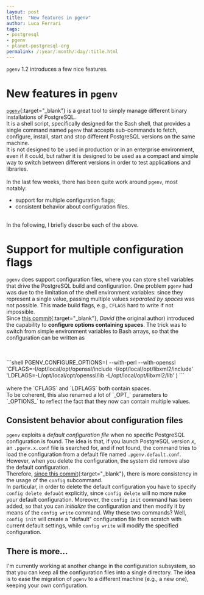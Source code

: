 ```yaml
---
layout: post
title:  "New features in pgenv"
author: Luca Ferrari
tags:
- postgresql
- pgenv
- planet-postgresql-org
permalink: /:year/:month/:day/:title.html
---
```

`pgenv` 1.2 introduces a few nice features.

# New features in `pgenv`

[`pgenv`](https://github.com/theory/pgenv){:target="_blank"} is a great tool to simply manage different binary installations of PostgreSQL.
<br/>
It is a shell script, specifically designed for the Bash shell, that provides a single command named `pgenv` that accepts sub-commands to fetch, configure, install, start and stop different PostgreSQL versions on the same machine.
<br/>
It is not designed to be used in production or in an enterprise environment, even if it could, but rather it is designed to be used as a compact and simple way to switch between different versions in order to test applications and libraries.
<br/>
<br/>
In the last few weeks, there has been quite work around `pgenv`, most notably:
- support for multiple configuration flags;
- consistent behavior about configuration files.

<br/>
In the following, I briefly describe each of the above.

# Support for multiple configuration flags

`pgenv` does support configuration files, where you can store shell variables that drive the PostgreSQL build and configuration. One problem `pgenv` had was due to the limitation of the shell environment variables: since they represent a single value, passing multiple values *separated by spaces* was not possible. This made build flags, e.g., `CFLAGS` hard to write if not impossible.
<br/>
Since [this commit](https://github.com/theory/pgenv/commit/e7e289cea8c3a232d51e06af93fc798d01c8a36b){:target="_blank"}, *David* (the original author) introduced the capability to **configure options containing spaces**. The trick was to switch from simple environment variables to Bash arrays, so that the configuration can be written as

<br/>
<br/>
```shell
PGENV_CONFIGURE_OPTIONS=(
    --with-perl
    --with-openssl
    'CFLAGS=-I/opt/local/opt/openssl/include -I/opt/local/opt/libxml2/include'
    'LDFLAGS=-L/opt/local/opt/openssl/lib -L/opt/local/opt/libxml2/lib'
)
```
<br/>
<br/>
where the `CFLAGS` and `LDFLAGS` both contain spaces.
<br/>
To be coherent, this also renamed a lot of `_OPT_` parameters to `_OPTIONS_` to reflect the fact that they now can contain multiple values.


## Consistent behavior about configuration files

`pgenv` exploits a *default configuration file* when no specific PostgreSQL configuration is found.
The idea is that, if you launch PostgreSQL version *x*, an `.pgenv.x.conf` file is searched for, and if not found, the command tries to load the configuration from a default file named `.pgenv.default.conf`.
<br/>
However, when you delete the configuration, the system did remove also the default configuration.
<br/>
Therefore, [since this commit](https://github.com/theory/pgenv/commit/e46d35f5b09a998fddf8bec43a2ac8d6f9fd0402){:target="_blank"}, there is more consistency in the usage of the `config` subcommand.
<br/>
In particular, in order to delete the default configuration you have to specify `config delete defauòt` explicitly, since `config delete` will no more nuke your default configuration.
Moreover, the `config init` command has been added, so that you can *initialize* the configuration and then modify it by means of the `config write` command. Why these two commands? Well, `config init` will create a "default" configuration file from scratch with current default settings, while `config write` will modify the specified configuration.


## There is more...

I'm currently working at another change in the configuration subsystem, so that you can keep all the configuration files into a single directory. The idea is to ease the migration of `pgenv` to a different machine (e.g., a new one), keeping your own configuration.
